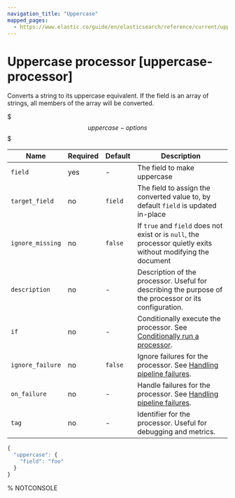 ```yaml
---
navigation_title: "Uppercase"
mapped_pages:
  - https://www.elastic.co/guide/en/elasticsearch/reference/current/uppercase-processor.html
---
```


# Uppercase processor [uppercase-processor]


Converts a string to its uppercase equivalent. If the field is an array of strings, all members of the array will be converted.

$$$uppercase-options$$$

| Name | Required | Default | Description |
| --- | --- | --- | --- |
| `field` | yes | - | The field to make uppercase |
| `target_field` | no | `field` | The field to assign the converted value to, by default `field` is updated in-place |
| `ignore_missing` | no | `false` | If `true` and `field` does not exist or is `null`, the processor quietly exits without modifying the document |
| `description` | no | - | Description of the processor. Useful for describing the purpose of the processor or its configuration. |
| `if` | no | - | Conditionally execute the processor. See [Conditionally run a processor](docs-content://manage-data/ingest/transform-enrich/ingest-pipelines.md#conditionally-run-processor). |
| `ignore_failure` | no | `false` | Ignore failures for the processor. See [Handling pipeline failures](docs-content://manage-data/ingest/transform-enrich/ingest-pipelines.md#handling-pipeline-failures). |
| `on_failure` | no | - | Handle failures for the processor. See [Handling pipeline failures](docs-content://manage-data/ingest/transform-enrich/ingest-pipelines.md#handling-pipeline-failures). |
| `tag` | no | - | Identifier for the processor. Useful for debugging and metrics. |

```js
{
  "uppercase": {
    "field": "foo"
  }
}
```
% NOTCONSOLE

